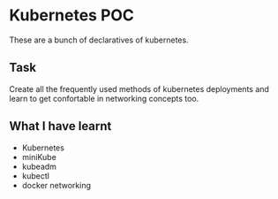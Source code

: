 # Kubernetes POC

These are a bunch of declaratives of kubernetes.

## Task
Create all the frequently used methods of kubernetes deployments and learn to get confortable in networking concepts too.

## What I have learnt
- Kubernetes
- miniKube
- kubeadm
- kubectl
- docker networking
